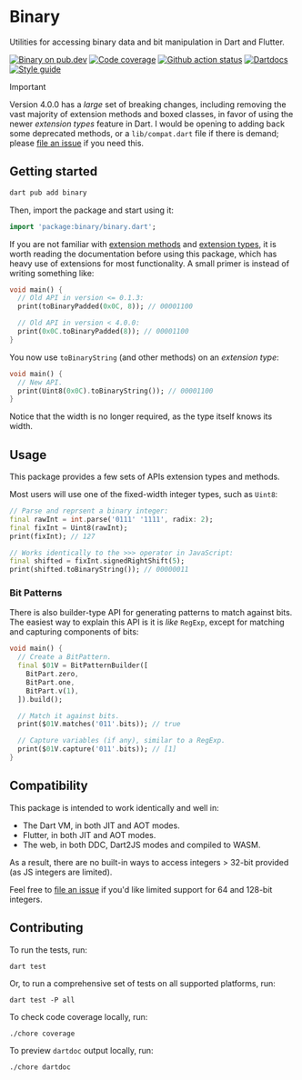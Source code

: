 # Binary

Utilities for accessing binary data and bit manipulation in Dart and Flutter.

[![Binary on pub.dev][pub_img]][pub_url]
[![Code coverage][cov_img]][cov_url]
[![Github action status][gha_img]][gha_url]
[![Dartdocs][doc_img]][doc_url]
[![Style guide][sty_img]][sty_url]

> [!IMPORTANT]
> Version 4.0.0 has a _large_ set of breaking changes, including removing the
> vast majority of extension methods and boxed classes, in favor of using the
> newer _extension types_ feature in Dart. I would be opening to adding back
> some deprecated methods, or a `lib/compat.dart` file if there is demand;
> please [file an issue][] if you need this.

## Getting started

```bash
dart pub add binary
```

Then, import the package and start using it:

```dart
import 'package:binary/binary.dart';
```

If you are not familiar with [extension methods][] and [extension types][], it
is worth reading the documentation before using this package, which has heavy
use of extensions for most functionality. A small primer is instead of writing
something like:

```dart
void main() {
  // Old API in version <= 0.1.3:
  print(toBinaryPadded(0x0C, 8)); // 00001100

  // Old API in version < 4.0.0:
  print(0x0C.toBinaryPadded(8)); // 00001100
}
```

You now use `toBinaryString` (and other methods) on an _extension type_:

```dart
void main() {
  // New API.
  print(Uint8(0x0C).toBinaryString()); // 00001100
}
```

Notice that the width is no longer required, as the type itself knows its width.

## Usage

This package provides a few sets of APIs extension types and methods.

Most users will use one of the fixed-width integer types, such as `Uint8`:

```dart
// Parse and reprsent a binary integer:
final rawInt = int.parse('0111' '1111', radix: 2);
final fixInt = Uint8(rawInt);
print(fixInt); // 127

// Works identically to the >>> operator in JavaScript:
final shifted = fixInt.signedRightShift(5);
print(shifted.toBinaryString()); // 00000011
```

### Bit Patterns

There is also builder-type API for generating patterns to match against bits.
The easiest way to explain this API is it is _like_ `RegExp`, except for
matching and capturing components of bits:

```dart
void main() {
  // Create a BitPattern.
  final $01V = BitPatternBuilder([
    BitPart.zero,
    BitPart.one,
    BitPart.v(1),
  ]).build();

  // Match it against bits.
  print($01V.matches('011'.bits)); // true

  // Capture variables (if any), similar to a RegExp.
  print($01V.capture('011'.bits)); // [1]
}
```

## Compatibility

This package is intended to work identically and well in:

- The Dart VM, in both JIT and AOT modes.
- Flutter, in both JIT and AOT modes.
- The web, in both DDC, Dart2JS modes and compiled to WASM.

As a result, there are no built-in ways to access integers > 32-bit provided (as
JS integers are limited).

Feel free to [file an issue][] if you'd like limited support for 64 and 128-bit
integers.

[pub_url]: https://pub.dartlang.org/packages/binary
[pub_img]: https://img.shields.io/pub/v/binary.svg
[gha_url]: https://github.com/matanlurey/binary.dart/actions
[gha_img]: https://github.com/matanlurey/binary.dart/workflows/Dart/badge.svg
[cov_url]: https://codecov.io/gh/matanlurey/binary.dart
[cov_img]: https://codecov.io/gh/matanlurey/binary.dart/branch/main/graph/badge.svg
[doc_url]: https://www.dartdocs.org/documentation/binary/latest
[doc_img]: https://img.shields.io/badge/Documentation-binary-blue.svg
[sty_url]: https://pub.dev/packages/oath
[sty_img]: https://img.shields.io/badge/style-oath-9cf.svg
[extension methods]: https://dart.dev/guides/language/extension-methods
[extension types]: https://dart.dev/guides/language/extension-types
[file an issue]: https://github.com/matanlurey/binary.dart/issues

## Contributing

To run the tests, run:

```shell
dart test
```

Or, to run a comprehensive set of tests on all supported platforms, run:

```shell
dart test -P all
```

To check code coverage locally, run:

```shell
./chore coverage
```

To preview `dartdoc` output locally, run:

```shell
./chore dartdoc
```

